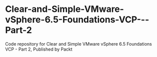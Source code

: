 # Clear-and-Simple-VMware-vSphere-6.5-Foundations-VCP---Part-2
Code repository for Clear and Simple VMware vSphere 6.5 Foundations VCP - Part 2, Published by Packt
